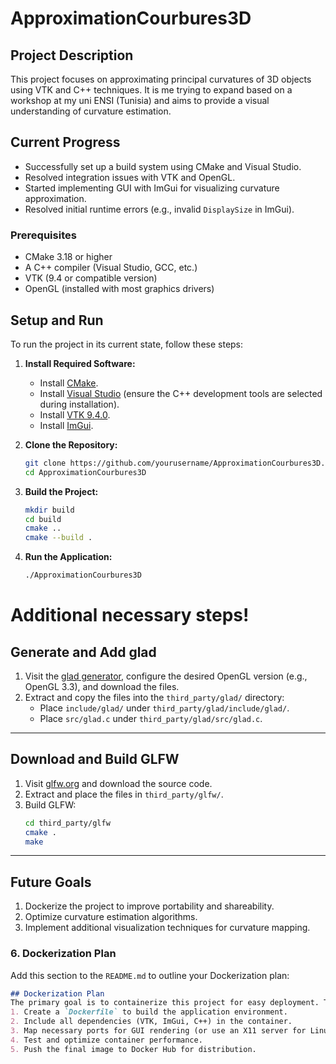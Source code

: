 # ApproximationCourbures3D

## Project Description
This project focuses on approximating principal curvatures of 3D objects using VTK and C++ techniques. It is me trying to expand based on a workshop at my uni ENSI (Tunisia) and aims to provide a visual understanding of curvature estimation.

## Current Progress
- Successfully set up a build system using CMake and Visual Studio.
- Resolved integration issues with VTK and OpenGL.
- Started implementing GUI with ImGui for visualizing curvature approximation.
- Resolved initial runtime errors (e.g., invalid `DisplaySize` in ImGui).


### Prerequisites
- CMake 3.18 or higher
- A C++ compiler (Visual Studio, GCC, etc.)
- VTK (9.4 or compatible version)
- OpenGL (installed with most graphics drivers)

## Setup and Run
To run the project in its current state, follow these steps:

1. **Install Required Software:**
   - Install [CMake](https://cmake.org/download/).
   - Install [Visual Studio](https://visualstudio.microsoft.com/) (ensure the C++ development tools are selected during installation).
   - Install [VTK 9.4.0](https://vtk.org/download/).
   - Install [ImGui](https://github.com/ocornut/imgui).

2. **Clone the Repository:**
   ```bash
   git clone https://github.com/yourusername/ApproximationCourbures3D.git
   cd ApproximationCourbures3D
   ```

3. **Build the Project:**
   ```bash
   mkdir build
   cd build
   cmake ..
   cmake --build .
   ```

4. **Run the Application:**
   ```bash
   ./ApproximationCourbures3D
   ```
# Additional necessary steps!

## Generate and Add glad
1. Visit the [glad generator](https://gen.glad.sh/), configure the desired OpenGL version (e.g., OpenGL 3.3), and download the files.
2. Extract and copy the files into the `third_party/glad/` directory:
   - Place `include/glad/` under `third_party/glad/include/glad/`.
   - Place `src/glad.c` under `third_party/glad/src/glad.c`.

---

## Download and Build GLFW
1. Visit [glfw.org](https://www.glfw.org/) and download the source code.
2. Extract and place the files in `third_party/glfw/`.
3. Build GLFW:
   ```bash
   cd third_party/glfw
   cmake .
   make

---

## Future Goals
1. Dockerize the project to improve portability and shareability.
2. Optimize curvature estimation algorithms.
3. Implement additional visualization techniques for curvature mapping.

### **6. Dockerization Plan**
Add this section to the `README.md` to outline your Dockerization plan:

```markdown
## Dockerization Plan
The primary goal is to containerize this project for easy deployment. The following steps will be taken:
1. Create a `Dockerfile` to build the application environment.
2. Include all dependencies (VTK, ImGui, C++) in the container.
3. Map necessary ports for GUI rendering (or use an X11 server for Linux hosts).
4. Test and optimize container performance.
5. Push the final image to Docker Hub for distribution.
